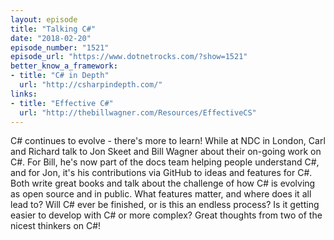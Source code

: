 ```yaml
---
layout: episode
title: "Talking C#"
date: "2018-02-20"
episode_number: "1521"
episode_url: "https://www.dotnetrocks.com/?show=1521"
better_know_a_framework:
- title: "C# in Depth"
  url: "http://csharpindepth.com/"
links:
- title: "Effective C#"
  url: "http://thebillwagner.com/Resources/EffectiveCS"
---
```


C# continues to evolve - there's more to learn! While at NDC in London, Carl and Richard talk to Jon Skeet and Bill Wagner about their on-going work on C#. For Bill, he's now part of the docs team helping people understand C#, and for Jon, it's his contributions via GitHub to ideas and features for C#. Both write great books and talk about the challenge of how C# is evolving as open source and in public. What features matter, and where does it all lead to? Will C# ever be finished, or is this an endless process? Is it getting easier to develop with C# or more complex? Great thoughts from two of the nicest thinkers on C#!
